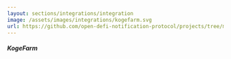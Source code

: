```yaml
---
layout: sections/integrations/integration
image: /assets/images/integrations/kogefarm.svg
url: https://github.com/open-defi-notification-protocol/projects/tree/master/kogefarm
---
```


##### KogeFarm